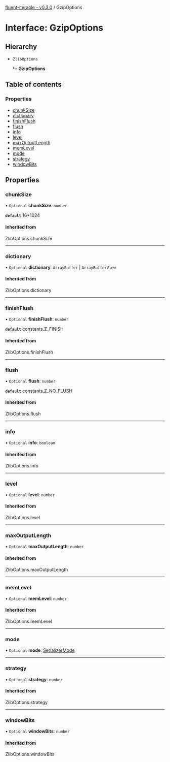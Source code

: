 [fluent-iterable - v0.3.0](../README.md) / GzipOptions

# Interface: GzipOptions

## Hierarchy

- `ZlibOptions`

  ↳ **GzipOptions**

## Table of contents

### Properties

- [chunkSize](gzipoptions.md#chunksize)
- [dictionary](gzipoptions.md#dictionary)
- [finishFlush](gzipoptions.md#finishflush)
- [flush](gzipoptions.md#flush)
- [info](gzipoptions.md#info)
- [level](gzipoptions.md#level)
- [maxOutputLength](gzipoptions.md#maxoutputlength)
- [memLevel](gzipoptions.md#memlevel)
- [mode](gzipoptions.md#mode)
- [strategy](gzipoptions.md#strategy)
- [windowBits](gzipoptions.md#windowbits)

## Properties

### chunkSize

• `Optional` **chunkSize**: `number`

**`default`** 16*1024

#### Inherited from

ZlibOptions.chunkSize

___

### dictionary

• `Optional` **dictionary**: `ArrayBuffer` \| `ArrayBufferView`

#### Inherited from

ZlibOptions.dictionary

___

### finishFlush

• `Optional` **finishFlush**: `number`

**`default`** constants.Z_FINISH

#### Inherited from

ZlibOptions.finishFlush

___

### flush

• `Optional` **flush**: `number`

**`default`** constants.Z_NO_FLUSH

#### Inherited from

ZlibOptions.flush

___

### info

• `Optional` **info**: `boolean`

#### Inherited from

ZlibOptions.info

___

### level

• `Optional` **level**: `number`

#### Inherited from

ZlibOptions.level

___

### maxOutputLength

• `Optional` **maxOutputLength**: `number`

#### Inherited from

ZlibOptions.maxOutputLength

___

### memLevel

• `Optional` **memLevel**: `number`

#### Inherited from

ZlibOptions.memLevel

___

### mode

• `Optional` **mode**: [SerializerMode](../enums/serializermode.md)

___

### strategy

• `Optional` **strategy**: `number`

#### Inherited from

ZlibOptions.strategy

___

### windowBits

• `Optional` **windowBits**: `number`

#### Inherited from

ZlibOptions.windowBits
